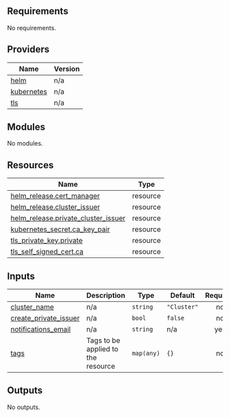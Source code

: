 ## Requirements

No requirements.

## Providers

| Name | Version |
|------|---------|
| <a name="provider_helm"></a> [helm](#provider\_helm) | n/a |
| <a name="provider_kubernetes"></a> [kubernetes](#provider\_kubernetes) | n/a |
| <a name="provider_tls"></a> [tls](#provider\_tls) | n/a |

## Modules

No modules.

## Resources

| Name | Type |
|------|------|
| [helm_release.cert_manager](https://registry.terraform.io/providers/hashicorp/helm/latest/docs/resources/release) | resource |
| [helm_release.cluster_issuer](https://registry.terraform.io/providers/hashicorp/helm/latest/docs/resources/release) | resource |
| [helm_release.private_cluster_issuer](https://registry.terraform.io/providers/hashicorp/helm/latest/docs/resources/release) | resource |
| [kubernetes_secret.ca_key_pair](https://registry.terraform.io/providers/hashicorp/kubernetes/latest/docs/resources/secret) | resource |
| [tls_private_key.private](https://registry.terraform.io/providers/hashicorp/tls/latest/docs/resources/private_key) | resource |
| [tls_self_signed_cert.ca](https://registry.terraform.io/providers/hashicorp/tls/latest/docs/resources/self_signed_cert) | resource |

## Inputs

| Name | Description | Type | Default | Required |
|------|-------------|------|---------|:--------:|
| <a name="input_cluster_name"></a> [cluster\_name](#input\_cluster\_name) | n/a | `string` | `"Cluster"` | no |
| <a name="input_create_private_issuer"></a> [create\_private\_issuer](#input\_create\_private\_issuer) | n/a | `bool` | `false` | no |
| <a name="input_notifications_email"></a> [notifications\_email](#input\_notifications\_email) | n/a | `string` | n/a | yes |
| <a name="input_tags"></a> [tags](#input\_tags) | Tags to be applied to the resource | `map(any)` | `{}` | no |

## Outputs

No outputs.
